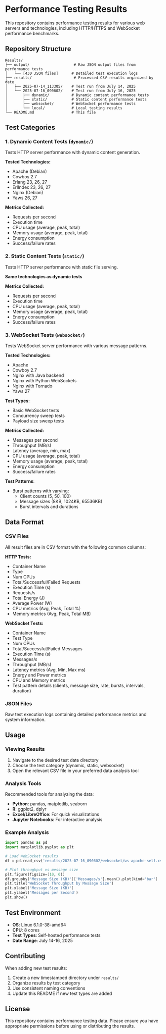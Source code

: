 # Performance Testing Results

This repository contains performance testing results for various web servers and technologies, including HTTP/HTTPS and WebSocket performance benchmarks.

## Repository Structure

```
Results/
├── output/                    # Raw JSON output files from performance tests
│   └── [430 JSON files]      # Detailed test execution logs
├── results/                   # Processed CSV results organized by date
│   ├── 2025-07-14_113305/    # Test run from July 14, 2025
│   └── 2025-07-16_090602/    # Test run from July 16, 2025
│       ├── dynamic/          # Dynamic content performance tests
│       ├── static/           # Static content performance tests
│       ├── websocket/        # WebSocket performance tests
│       └── local/            # Local testing results
└── README.md                 # This file
```

## Test Categories

### 1. Dynamic Content Tests (`dynamic/`)
Tests HTTP server performance with dynamic content generation.

**Tested Technologies:**
- Apache (Debian)
- Cowboy 2.7
- Erlang 23, 26, 27
- ErlIndex 23, 26, 27
- Nginx (Debian)
- Yaws 26, 27

**Metrics Collected:**
- Requests per second
- Execution time
- CPU usage (average, peak, total)
- Memory usage (average, peak, total)
- Energy consumption
- Success/failure rates

### 2. Static Content Tests (`static/`)
Tests HTTP server performance with static file serving.

**Same technologies as dynamic tests**

**Metrics Collected:**
- Requests per second
- Execution time
- CPU usage (average, peak, total)
- Memory usage (average, peak, total)
- Energy consumption
- Success/failure rates

### 3. WebSocket Tests (`websocket/`)
Tests WebSocket server performance with various message patterns.

**Tested Technologies:**
- Apache
- Cowboy 2.7
- Nginx with Java backend
- Nginx with Python WebSockets
- Nginx with Tornado
- Yaws 27

**Test Types:**
- Basic WebSocket tests
- Concurrency sweep tests
- Payload size sweep tests

**Metrics Collected:**
- Messages per second
- Throughput (MB/s)
- Latency (average, min, max)
- CPU usage (average, peak, total)
- Memory usage (average, peak, total)
- Energy consumption
- Success/failure rates

**Test Patterns:**
- Burst patterns with varying:
  - Client counts (5, 50, 100)
  - Message sizes (8KB, 1024KB, 65536KB)
  - Burst intervals and durations

## Data Format

### CSV Files
All result files are in CSV format with the following common columns:

**HTTP Tests:**
- Container Name
- Type
- Num CPUs
- Total/Successful/Failed Requests
- Execution Time (s)
- Requests/s
- Total Energy (J)
- Average Power (W)
- CPU metrics (Avg, Peak, Total %)
- Memory metrics (Avg, Peak, Total MB)

**WebSocket Tests:**
- Container Name
- Test Type
- Num CPUs
- Total/Successful/Failed Messages
- Execution Time (s)
- Messages/s
- Throughput (MB/s)
- Latency metrics (Avg, Min, Max ms)
- Energy and Power metrics
- CPU and Memory metrics
- Test pattern details (clients, message size, rate, bursts, intervals, duration)

### JSON Files
Raw test execution logs containing detailed performance metrics and system information.

## Usage

### Viewing Results
1. Navigate to the desired test date directory
2. Choose the test category (dynamic, static, websocket)
3. Open the relevant CSV file in your preferred data analysis tool

### Analysis Tools
Recommended tools for analyzing the data:
- **Python**: pandas, matplotlib, seaborn
- **R**: ggplot2, dplyr
- **Excel/LibreOffice**: For quick visualizations
- **Jupyter Notebooks**: For interactive analysis

### Example Analysis
```python
import pandas as pd
import matplotlib.pyplot as plt

# Load WebSocket results
df = pd.read_csv('results/2025-07-16_090602/websocket/ws-apache-self.csv')

# Plot throughput vs message size
plt.figure(figsize=(10, 6))
df.groupby('Message Size (KB)')['Messages/s'].mean().plot(kind='bar')
plt.title('WebSocket Throughput by Message Size')
plt.xlabel('Message Size (KB)')
plt.ylabel('Messages per Second')
plt.show()
```

## Test Environment

- **OS**: Linux 6.1.0-38-amd64
- **CPU**: 8 cores
- **Test Types**: Self-hosted performance tests
- **Date Range**: July 14-16, 2025

## Contributing

When adding new test results:
1. Create a new timestamped directory under `results/`
2. Organize results by test category
3. Use consistent naming conventions
4. Update this README if new test types are added

## License

This repository contains performance testing data. Please ensure you have appropriate permissions before using or distributing the results.
